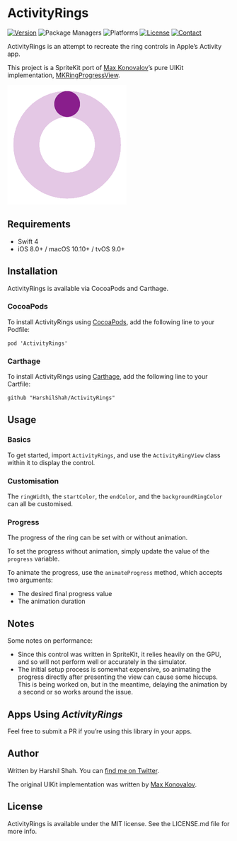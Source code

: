 # ActivityRings

[![Version](https://img.shields.io/github/release/HarshilShah/ActivityRings.svg)](https://github.com/HarshilShah/ActivityRings/releases/latest)
![Package Managers](https://img.shields.io/badge/supports-CocoaPods%20%7C%20Carthage-green.svg)
![Platforms](https://img.shields.io/cocoapods/p/ActivityRings.svg?style=flat)
[![License](https://img.shields.io/badge/license-MIT-yellow.svg)](https://github.com/HarshilShah/ActivityRings/blob/master/LICENSE)
[![Contact](https://img.shields.io/badge/contact-%40HarshilShah1910-3a8fc1.svg)](https://twitter.com/HarshilShah1910)

ActivityRings is an attempt to recreate the ring controls in Apple’s Activity app.

This project is a SpriteKit port of [Max Konovalov](https://github.com/maxkonovalov)’s pure UIKit implementation, [MKRingProgressView](https://github.com/maxkonovalov/MKRingProgressView).

![Demo](https://raw.githubusercontent.com/HarshilShah/ActivityRings/master/Resources/demo.gif)

## Requirements

- Swift 4
- iOS 8.0+ / macOS 10.10+ / tvOS 9.0+

## Installation

ActivityRings is available via CocoaPods and Carthage.

### CocoaPods

To install ActivityRings using [CocoaPods](http://cocoapods.org), add the following line to your Podfile:
```
pod 'ActivityRings'
```
### Carthage

To install ActivityRings using [Carthage](https://github.com/Carthage/Carthage), add the following line to your Cartfile:

```
github "HarshilShah/ActivityRings"
```

## Usage

### Basics

To get started, import `ActivityRings`, and use the `ActivityRingView` class within it to display the control.

### Customisation

The `ringWidth`, the `startColor`, the `endColor`, and the `backgroundRingColor` can all be customised.

### Progress

The progress of the ring can be set with or without animation.

To set the progress without animation, simply update the value of the `progress` variable.

To animate the progress, use the `animateProgress` method, which accepts two arguments:
- The desired final progress value
- The animation duration

## Notes

Some notes on performance:
- Since this control was written in SpriteKit, it relies heavily on the GPU, and so will not perform well or accurately in the simulator.
- The initial setup process is somewhat expensive, so animating the progress directly after presenting the view can cause some hiccups. This is being worked on, but in the meantime, delaying the animation by a second or so works around the issue.

## Apps Using *ActivityRings*

Feel free to submit a PR if you’re using this library in your apps.

## Author

Written by Harshil Shah. You can [find me on Twitter](https://twitter.com/HarshilShah1910).

The original UIKit implementation was written by [Max Konovalov](https://github.com/maxkonovalov).

## License

ActivityRings is available under the MIT license. See the LICENSE.md file for more info.
